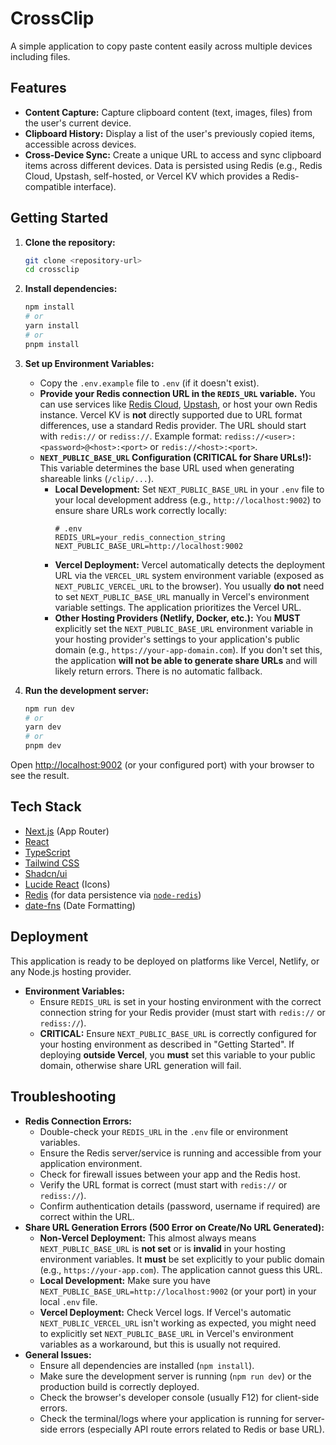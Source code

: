 
# CrossClip

A simple application to copy paste content easily across multiple devices including files.

## Features

*   **Content Capture:** Capture clipboard content (text, images, files) from the user's current device.
*   **Clipboard History:** Display a list of the user's previously copied items, accessible across devices.
*   **Cross-Device Sync:** Create a unique URL to access and sync clipboard items across different devices. Data is persisted using Redis (e.g., Redis Cloud, Upstash, self-hosted, or Vercel KV which provides a Redis-compatible interface).

## Getting Started

1.  **Clone the repository:**
    ```bash
    git clone <repository-url>
    cd crossclip
    ```

2.  **Install dependencies:**
    ```bash
    npm install
    # or
    yarn install
    # or
    pnpm install
    ```

3.  **Set up Environment Variables:**
    *   Copy the `.env.example` file to `.env` (if it doesn't exist).
    *   **Provide your Redis connection URL in the `REDIS_URL` variable.** You can use services like [Redis Cloud](https://redis.com/redis-enterprise-cloud/overview/), [Upstash](https://upstash.com/), or host your own Redis instance. Vercel KV is **not** directly supported due to URL format differences, use a standard Redis provider. The URL should start with `redis://` or `rediss://`. Example format: `rediss://<user>:<password>@<host>:<port>` or `redis://<host>:<port>`.
    *   **`NEXT_PUBLIC_BASE_URL` Configuration (CRITICAL for Share URLs!):** This variable determines the base URL used when generating shareable links (`/clip/...`).
        *   **Local Development:** Set `NEXT_PUBLIC_BASE_URL` in your `.env` file to your local development address (e.g., `http://localhost:9002`) to ensure share URLs work correctly locally:
            ```dotenv
            # .env
            REDIS_URL=your_redis_connection_string
            NEXT_PUBLIC_BASE_URL=http://localhost:9002
            ```
        *   **Vercel Deployment:** Vercel automatically detects the deployment URL via the `VERCEL_URL` system environment variable (exposed as `NEXT_PUBLIC_VERCEL_URL` to the browser). You usually **do not** need to set `NEXT_PUBLIC_BASE_URL` manually in Vercel's environment variable settings. The application prioritizes the Vercel URL.
        *   **Other Hosting Providers (Netlify, Docker, etc.):** You **MUST** explicitly set the `NEXT_PUBLIC_BASE_URL` environment variable in your hosting provider's settings to your application's public domain (e.g., `https://your-app-domain.com`). If you don't set this, the application **will not be able to generate share URLs** and will likely return errors. There is no automatic fallback.

4.  **Run the development server:**
    ```bash
    npm run dev
    # or
    yarn dev
    # or
    pnpm dev
    ```

Open [http://localhost:9002](http://localhost:9002) (or your configured port) with your browser to see the result.

## Tech Stack

*   [Next.js](https://nextjs.org/) (App Router)
*   [React](https://reactjs.org/)
*   [TypeScript](https://www.typescriptlang.org/)
*   [Tailwind CSS](https://tailwindcss.com/)
*   [Shadcn/ui](https://ui.shadcn.com/)
*   [Lucide React](https://lucide.dev/) (Icons)
*   [Redis](https://redis.io/) (for data persistence via [`node-redis`](https://github.com/redis/node-redis))
*   [date-fns](https://date-fns.org/) (Date Formatting)

## Deployment

This application is ready to be deployed on platforms like Vercel, Netlify, or any Node.js hosting provider.

*   **Environment Variables:**
    *   Ensure `REDIS_URL` is set in your hosting environment with the correct connection string for your Redis provider (must start with `redis://` or `rediss://`).
    *   **CRITICAL:** Ensure `NEXT_PUBLIC_BASE_URL` is correctly configured for your hosting environment as described in "Getting Started". If deploying **outside Vercel**, you **must** set this variable to your public domain, otherwise share URL generation will fail.

## Troubleshooting

*   **Redis Connection Errors:**
    *   Double-check your `REDIS_URL` in the `.env` file or environment variables.
    *   Ensure the Redis server/service is running and accessible from your application environment.
    *   Check for firewall issues between your app and the Redis host.
    *   Verify the URL format is correct (must start with `redis://` or `rediss://`).
    *   Confirm authentication details (password, username if required) are correct within the URL.
*   **Share URL Generation Errors (500 Error on Create/No URL Generated):**
    *   **Non-Vercel Deployment:** This almost always means `NEXT_PUBLIC_BASE_URL` is **not set** or is **invalid** in your hosting environment variables. It **must** be set explicitly to your public domain (e.g., `https://your-app.com`). The application cannot guess this URL.
    *   **Local Development:** Make sure you have `NEXT_PUBLIC_BASE_URL=http://localhost:9002` (or your port) in your local `.env` file.
    *   **Vercel Deployment:** Check Vercel logs. If Vercel's automatic `NEXT_PUBLIC_VERCEL_URL` isn't working as expected, you might need to explicitly set `NEXT_PUBLIC_BASE_URL` in Vercel's environment variables as a workaround, but this is usually not required.
*   **General Issues:**
    *   Ensure all dependencies are installed (`npm install`).
    *   Make sure the development server is running (`npm run dev`) or the production build is correctly deployed.
    *   Check the browser's developer console (usually F12) for client-side errors.
    *   Check the terminal/logs where your application is running for server-side errors (especially API route errors related to Redis or base URL).
